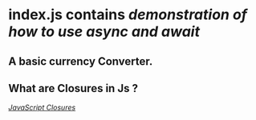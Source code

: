 # index.js contains  _demonstration of how to use async and await_

## A basic currency Converter.


## What are Closures in Js ? 

_[JavaScript Closures](https://dmitripavlutin.com/simple-explanation-of-javascript-closures/#comments)_
